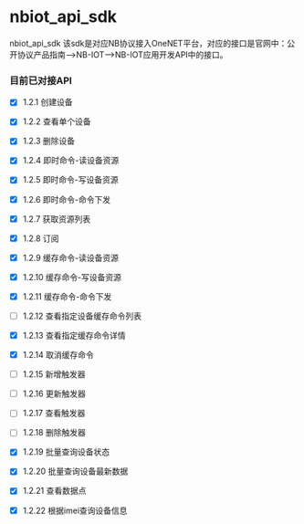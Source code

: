 # nbiot_api_sdk
nbiot_api_sdk
该sdk是对应NB协议接入OneNET平台，对应的接口是官网中：公开协议产品指南——>NB-IOT——>NB-IOT应用开发API中的接口。

### 目前已对接API
- [x] 1.2.1 创建设备
- [x] 1.2.2 查看单个设备
- [x] 1.2.3 删除设备
- [x] 1.2.4 即时命令-读设备资源
- [x] 1.2.5 即时命令-写设备资源
- [x] 1.2.6 即时命令-命令下发
- [x] 1.2.7 获取资源列表
- [x] 1.2.8 订阅
- [x] 1.2.9 缓存命令-读设备资源
- [x] 1.2.10 缓存命令-写设备资源
- [x] 1.2.11 缓存命令-命令下发
- [ ] 1.2.12 查看指定设备缓存命令列表
- [x] 1.2.13 查看指定缓存命令详情
- [x] 1.2.14 取消缓存命令
- [ ] 1.2.15 新增触发器
- [ ] 1.2.16 更新触发器
- [ ] 1.2.17 查看触发器
- [ ] 1.2.18 删除触发器
- [x] 1.2.19 批量查询设备状态
- [x] 1.2.20 批量查询设备最新数据
- [x] 1.2.21 查看数据点
- [x] 1.2.22 根据imei查询设备信息



